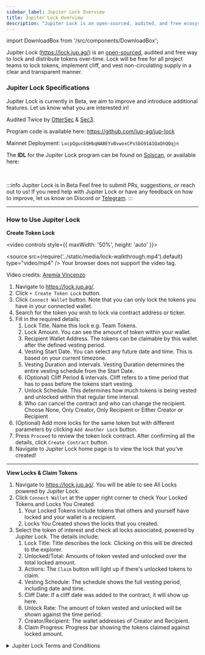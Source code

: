 ```yaml
---
sidebar_label: Jupiter Lock Overview
title: Jupiter Lock Overview
description: "Jupiter Lock is an open-sourced, audited, and free ecosystem tool to lock and distribute tokens over-time."
---
```


<head>
    <title>Jupiter Lock</title>
    <meta name="twitter:card" content="summary" />
</head>

import DownloadBox from '/src/components/DownloadBox';

Jupiter Lock (https://lock.jup.ag/) is an [open-sourced](https://github.com/jup-ag/jup-lock), audited and free way to lock and distribute tokens over-time. Lock will be free for all project teams to lock tokens, implement cliff, and vest non-circulating supply in a clear and transparent manner.

### Jupiter Lock Specifications

Jupiter Lock is currently in Beta, we aim to improve and introduce additional features. Let us know what you are interested in!

Audited Twice by [OtterSec](https://github.com/jup-ag/jup-lock/blob/main/audits/OtterSec_2024_08_15.pdf) & [Sec3](https://github.com/jup-ag/jup-lock/blob/main/audits/Sec3_2024_08_05.pdf).

Program code is available here: https://github.com/jup-ag/jup-lock

Mainnet Deployment: `LocpQgucEQHbqNABEYvBvwoxCPsSbG91A1QaQhQQqjn`

The **IDL** for the Jupiter Lock program can be found on [Solscan](https://solscan.io/account/LocpQgucEQHbqNABEYvBvwoxCPsSbG91A1QaQhQQqjn#anchorProgramIdl), or available here: 

<DownloadBox fileName="locker.json" /> &nbsp;

:::info Jupiter Lock is in Beta
Feel free to submit PRs, suggestions, or reach out to us! If you need help with Jupiter Lock or have any feedback on how to improve, let us know on Discord or [Telegram](https://t.me/xianxlb).
:::

---

### How to Use Jupiter Lock

**Create Token Lock**

<video controls style={{ maxWidth: '50%', height: 'auto' }}>

  <source src={require('../static/media/lock-walkthrough.mp4').default} type="video/mp4" />
  Your browser does not support the video tag.
</video>

Video credits: [Aremia Vincenzo](https://twitter.com/Arimiyahu1)

1. Navigate to https://lock.jup.ag/.
2. Click `+ Create Token Lock` button.
3. Click `Connect Wallet` button. Note that you can only lock the tokens you have in your connected wallet.
4. Search for the token you wish to lock via contract address or ticker.
5. Fill in the required details:
   1. Lock Title. Name this lock e.g. Team Tokens.
   2. Lock Amount. You can see the amount of token within your wallet.
   3. Recipient Wallet Address. The tokens can be claimable by this wallet after the defined vesting period.
   4. Vesting Start Date. You can select any future date and time. This is based on your current timezone.
   5. Vesting Duration and intervals. Vesting Duration determines the entire vesting schedule from the Start Date.
   6. (Optional) Cliff Period & intervals. Cliff refers to a time period that has to pass before the tokens start vesting.
   7. Unlock Schedule. This determines how much tokens is being vested and unlocked within that regular time interval.
   8. Who can cancel the contract and who can change the recipient. Choose None, Only Creator, Only Recipient or Either Creator or Recipient
6. (Optional) Add more locks for the same token but with different parameters by clicking `Add Another Lock` button.
7. Press `Proceed` to review the token lock contract. After confirming all the details, click `Create Contract` button.
8. Navigate to Jupiter Lock home page is to view the lock that you’ve created!

---

**View Locks & Claim Tokens**

1. Navigate to https://lock.jup.ag/. You will be able to see All Locks powered by Jupiter Lock.
2. Click `Connect Wallet` at the upper right corner to check Your Locked Tokens and Locks You Created.
   1. Your Locked Tokens include tokens that others and yourself have locked and your wallet is a recipient.
   2. Locks You Created shows the locks that you created.
3. Select the token of interest and check all locks associated, powered by Jupiter Lock. The details include:
   1. Lock Title: Title describes the lock. Clicking on this will be directed to the explorer.
   2. Unlocked/Total: Amounts of token vested and unlocked over the total locked amount.
   3. Actions: The `Claim` button will light up if there's unlocked tokens to claim.
   4. Vesting Schedule: The schedule shows the full vesting period, including date and time.
   5. Cliff Date: If a cliff date was added to the contract, it will show up here.
   6. Unlock Rate: The amount of token vested and unlocked will be shown against the time period.
   7. Creator/Recipient: The wallet addresses of Creator and Recipient. 
   8. Claim Progress: Progress bar showing the tokens claimed against locked amount.


<details>
  <summary>Jupiter Lock Terms and Conditions</summary>

Last Updated: 27 September 2024

These Terms and Conditions of Use (these "Terms") are between you (also referred to herein as "user", "you" and "your") and Block Raccoon S.A., a company incorporated under the laws of Panama ("Jupiter Lock", "we", "us" and "our"). These Terms govern your use of the services provided by Jupiter Lock described below (the "Services"). By accessing the Services made available on https://lock.jup.ag/ (the "Website") you agree that you have read, understand, and accept all of the terms and conditions contained in these Terms.

We may make changes to these Terms from time to time. If we do this, we will post the revised Terms on the Website and will indicate at the top of this page the date the was last revised. You understand and agree that your continued use of the Service or the Website after we have made any such changes constitutes your acceptance of the new Terms.

1.	INTRODUCTION

1.1.	Eligibility
To be eligible to use the Website you must be at least eighteen (18) years of age or older. The Website, interface and Services (as defined below) is strictly NOT offered to persons or entities who reside in, are citizens of, are incorporated in, or have a registered office in any Restricted Territory, as defined below (any such person or entity from a Restricted Territory shall be a “Restricted Person”). If you are a Restricted Person, then do not attempt to access or use the Website. Jupiter Lock will implement technical measures such as "geoblocking" to ensure that the Website, interface and Services are not available to Restricted Persons. Use of a virtual private network (e.g., a VPN) or other means by Restricted Persons to access or use the Website, interface or Services is prohibited. For the purpose of these Terms, Restricted Territory shall mean the United States, People's Republic of China, Russia, Democratic People’s Republic of Korea (North Korea), or any other state, country or region that is subject to sanctions enforced by the United States, the United Kingdom or the European Union.

1.2.	Terms
We reserve the right to disable access to the Website interface at any time in the event of any breach of the Terms, including without limitation, if we, in our sole discretion, believe that you, at any time, fail to satisfy the eligibility requirements set forth in the Terms. Further, we reserve the right to limit or restrict access to the Website interface by any person or entity, or within any geographic area or legal jurisdiction, at any time and at our sole discretion. We will not be liable to you for any losses or damages you may suffer as a result of or in connection with the Website interface being inaccessible to you at any time or for any reason.

1.3.	Legality
You are solely responsible for adhering to all laws and regulations applicable to you and your use or access to the Website and interface thereon. Your use of the Website and Services is prohibited by and otherwise violate or facilitate the violation of any applicable laws or regulations, or contribute to or facilitate any illegal activity. We make no representations or warranties that the information, products, or services provided through the Website, are appropriate for access or use in other jurisdictions. We reserve the right to limit the availability of our Website to any person, geographic area, or jurisdiction, at any time and at our sole and absolute discretion.

2.	THE SERVICES

2.1.	Jupiter Lock and Services

Jupiter Lock is a open-sourced, audited and free tool for users to lock and distribute their own digital assets over-time, allowing project teams to lock tokens, implement cliffs, and vest non-circulating supply in a clear and transparent manner. Jupiter Lock performs its core functions via interoperable smart contracts, functioning solely as a back-end technical tool allowing users to perform the above functions. 

2.2.	Peer-to-peer interactions
The Services facilitates peer-to-peer interactions between users (for example, between third party project teams which decide to utilise the Services to lock their tokens and the community members of such third party projects) and we are not a party to any such arrangements. Accordingly, you agree that we are not responsible for any activities between users accessing the Services, and you shall bear all risks (including civil claims or regulatory risk) of (a) all activities being performed by you in connection with any other user utilising the Services, and (b) all activities and interactions with other users. Any claims arising in connection with the foregoing shall be directly against the relevant user, and we shall not be liable for the same. 

Users are solely responsible for the acquisition and security (including without limitation enabling of access, applying appropriate security measures, encrypting sensitive data, and not allowing unauthorised access to) while utilising the Services.

2.3.	Usage of Services
Jupiter Lock may launch, change, upgrade, impose conditions to, suspend, or stop offering the Services or any component, feature, element or function of the same, including additional sign-on procedures and requirements, and the manner of access to the Services (including any code repositories or URLs used in connection therewith) without prior notice.

2.4.	Non-custodial nature of smart contracts
The user interface will allow you to access a non-custodial smart contract to perform a variety of transactions. In particular, you confirm that all actions and functions performed via the Jupiter Lock smart contract are irrevocable. You remain in full control of your digital assets, which are not held or controlled in any way by Jupiter Lock. Jupiter Lock does not custody your digital assets, nor collect or hold your keys or information - accordingly, if you lose control over these assets, Jupiter Lock cannot access your digital assets; digital backups; recover keys, passwords, or other information; reset passwords; or reverse transactions. You are solely responsible for the safety of your digital assets and your use of the Services, including without limitation for storing, backing up, and maintaining the confidentiality of your private keys, passwords, and information, and for the security of any transactions you perform using the Website. You expressly relieve and release Jupiter Lock from any and all liability and/or loss arising from your use of the Services.

2.5.	Service fees
If you elect to utilise the Services, all transactions will be conducted solely through the relevant blockchain network (on which your tokens are issued). We will have no insight into or control over these payments or transactions, nor do we have the ability to reverse any transactions. With that in mind, we will have no liability to you or to any third party for any claims or damages that may arise as a result of any transactions that you engage in via the Website, or using the smart contracts, or any other transactions that you conduct via the relevant blockchain network.

The underlying blockchain network typically requires the payment of a transaction fee ("Gas Fee") for every transaction that occurs on the relevant blockchain network. The Gas Fee funds the network of validators, nodes or resource providers that run the decentralised network. This means that you will need to pay a Gas Fee for each transaction that occurs via the Website.

Jupiter Lock also reserves the right to levy additional fees for access via the smart contracts or the Website in the future. You agree to promptly pay all aforementioned fees and commissions.

2.6.	Not an Offering of Banking business, Trust business, Custodial business, Escrow business, Securities or Commodities
You understand and affirm that Jupiter Lock is a non-custodial provider of technical smart-contract services which allow users to manage their digital assets. The content of the Website and the Services do not constitute any banking business, trust business, custodial business, escrow business, any offer to buy or sell, or a solicitation of an offer to buy or sell investments, securities, partnership interests, commodities or any other financial instruments in any jurisdiction. The content or the Website and the Services also do not constitute, and may not be used for or in connection with, an offer or solicitation by anyone in any state or jurisdiction in which such an offer or solicitation is not authorized or permitted, or to any person to whom it is unlawful to make such offer or solicitation. In particular, the Services do not constitute any "banking business" within the meaning of any banking laws, "custody" within the meaning of any virtual assets law, or "capital markets products" or "securities" within the meaning of any securities law.

2.7.	No Advice
Jupiter Lock makes no representation or warranty, express or implied, to the extent not prohibited by applicable law, regarding the advisability of participating in digital assets on any blockchain, any financial products, securities, funds, commodity interests, partnership interests or other investments or funding or purchasing loans. Jupiter Lock is merely a technology service provider allowing you to manage your own digital assets connecting you with various third parties and does not offer fiduciary services, and is not your agent, trustee, advisor or fiduciary.

2.8.	Non-reliance
The Services allow users to create a variety of applications. It is solely your responsibility to determine the legality of the applications created and the legal relationship created between you and your end user in respect of such developed applications/users services. Jupiter Lock provides no guarantees as to the suitability or legality of the Services or software tools.

2.9.	Taxes
It is your sole responsibility to determine whether, and to what extent, any taxes apply to any interest received through the Services, and to withhold, collect, report and remit the correct amount of tax to the appropriate tax authorities.

2.10.	Amendment or Withdrawal of Services
Jupiter Lock may impose additional terms for the usage of the Service, as set forth in separate Service-specific Terms and Conditions. Jupiter Lock may increase or restrict the scope of Services, and may modify, limit or discontinue existing Services, from time to time and at Jupiter Lock 's sole discretion.

2.11.	Technical documentation
You must comply with all relevant technical documentation applicable to the Services as posted and updated by Jupiter Lock from time to time on the Website. You further agree, as a continuing condition for your use of the Services, to abide by all licence terms and conditions of all third-party software components, libraries and application programme interfaces comprised in any Services as from time to time notified on the Website.

3.	USER TERMS

3.1.	User Conduct
You agree that you are responsible for your own conduct while accessing or using the Website or the Services, and for any consequences thereof. You agree to use the Website and the Services only for purposes that are legal, proper and in accordance with these Terms and any applicable laws or regulations, including without limitation you may not: (a) send, upload, distribute or disseminate any unlawful, defamatory, harassing, abusive, fraudulent, obscene, or otherwise objectionable content; (b) distribute viruses, worms, defects, Trojan horses, corrupted files, hoaxes, or any other items of a destructive or deceptive nature; (c) impersonate another person (via the use of an email address or otherwise); (d) upload, post, transmit or otherwise make available through the Website or the Services any content that infringes the intellectual proprietary rights of any party; (e) use the Website or the Services to violate the legal rights (such as rights of privacy and publicity) of others; (f) engage in, promote, or encourage illegal activity (including, without limitation, money laundering); (g) interfere with other users' enjoyment of the Website or the Services; (h) exploit the Website or the Services for any unauthorised commercial purpose; (i) modify, adapt, translate, decompile, disassemble or reverse engineer any portion of the Website or the Services; (j) attempt to bypass any measure of the Website or the Services designed to prevent or restrict access to the same (or any portion thereof); (k) harass, intimidate, or threaten any of our employees or agents engaged in providing any portion of the Website or the Services to you; (l) remove any copyright, trademark or other proprietary rights notices contained in the Website, the Services or the Content (or any part thereof); (m) reformat or frame any portion of the Website; (n) display any content on the Website or the Services that contains any hate-related or violent content or contains any other material, products or services that violate or encourage conduct that would violate any criminal laws, any other applicable laws, or any third party rights; (o) use any robot, spider, site search/retrieval application, or other device to retrieve or index any portion of the Website or the Services or the content thereon, or to collect information about its users for any unauthorised purpose; (p) upload or transmit (or attempt to upload or to transmit) any material that acts as a passive or active information collection or transmission mechanism, including without limitation, clear graphics interchange formats (“gifs”), 1×1 pixels, web bugs, cookies, or other similar devices (sometimes referred to as “spyware” or “passive collection mechanisms” or “pcms”); (q) access or use the Website or the Services by automated means or under false or fraudulent pretences; (r) access or use the Website or the Services for the purpose of, directly or indirectly, creating or enabling a party to create a product or service that is competitive with any of our products or services; (s) use the Website, the Services or the underlying smart contracts to advertise or offer to sell goods and services; (t) conduct any activity that violates any applicable law, rule, or regulation concerning the integrity of trading markets, including (but not limited to) the manipulative tactics commonly known as spoofing, wash trading, cornering, accommodation trading, fictitious transactions, "money pass" (i.e. transactions without a net change in either party's open positions but with a resulting profit to one party and a loss to the other party), or pre-arranged or non-competitive transactions, or (u) disparage, tarnish, or otherwise harm, in our opinion, us and/or the Website or the Services. If you engage in any of the activities prohibited by this section 3, we may, at our sole and absolute discretion, without notice to you, and without limiting any of our other rights or remedies at law or in equity, immediately suspend or terminate your access to the Website or the Services and delete all your provided input as well as output generated/processed in connection with the Services.

3.2.	User Representations and Warranties
By using the Website, the Services or the underlying smart contracts, you represent and warrant that: (a) you have read and understood these Terms and all documentation on the Website and/or relating to the Services; (b) you have good and sufficient experience and understanding of the functionality, usage, storage, transmission mechanisms and other material characteristics of cryptographic tokens, token storage mechanisms (such as token wallets), blockchain technology, blockchain-like technology and blockchain-based software systems to understand these Terms and to appreciate the risks and implications of using or otherwise interacting with the Website or the Services; (c) you acknowledge and agree that we may impose eligibility criteria to access certain functionality in respect of the Services which may require you to incur additional time and money costs; (d) you use and/or  interact with the Website and the Services for your own account and shall not do the same on behalf of any other entity or person; (e) your usage and/or interaction with the Website and the Services complies with applicable law and regulation in your jurisdiction, and the law and regulation of any jurisdiction to which you may be subject (including, but not limited to legal capacity and any other threshold requirements for using and/or interacting with the Website or the Services, interacting with other users of the Website or the Services, and any governmental or other consents that may need to be obtained; (f) all information you submit will be true, accurate, current, and complete (if you provide any information that is untrue, inaccurate, not current, or incomplete, we have the right to refuse or terminate your current or future use of the Website or the Services (or any portion thereof); (g) you will maintain the accuracy of such information and promptly update such information as necessary; (h) you have the legal capacity and you agree to comply with these Terms; (i) you are not a minor in the jurisdiction in which you reside; (j) you will not use the Website, the Services or the underlying smart contracts for any illegal and unauthorised purpose; (k) you will not use the Website or the Service or the underlying smart contracts for any commercial purpose (save as approved by us in writing); (l) your use of the Website, the Services and the underlying smart contracts will not violate any applicable law or regulation; and (m) any funds or digital assets you use to interact with the Website or the Services are not derived from or related to any unlawful activities, including but not limited to money laundering or terrorist financing and all applicable statutes of all jurisdictions in which you are located, resident, organised or operating, and/or to which it may otherwise be subject and the rules and regulations thereunder (collectively, the "Compliance Regulations"), and you will not use the Website, the Services or the underlying smart contracts to finance, engage in, or otherwise support any unlawful activities or in a manner which aids or facilitates another party in the same. To the extent required by applicable laws and regulations, you shall fully comply with all Compliance Regulations.

4.	RISK FACTORS

You acknowledge and agree that the Services are is currently in the initial development stages and there are a variety of unforeseeable risks with utilising the Services or Website. In the worst scenario, this could lead to the loss of all or part of your digital assets associated with the Services. IF YOU DECIDE TO UTILISE SERVICES YOU EXPRESSLY ACKNOWLEDGE, ACCEPT AND ASSUME THE BELOW RISKS AND AGREE NOT TO HOLD JUPITER LOCK OR ANY OF THEIR RELATED PARTIES RESPONSIBLE FOR THE FOLLOWING RISKS:

4.1.	Third-party Risk
The Services rely on whole or partly, on third-party open and closed source software networks, and the continued development and support of third parties. There is no assurance or guarantee that those third parties will maintain their support of their software, which might have a material adverse effect on the Services. Further, where digital assets are locked as collateral for applications built with Jupiter Lock tools and/or are deployed by such third party applications towards third-party decentralized finance protocols to further generate yield, a failure or security incident in respect of such third-party protocol may result in users losing all or substantially all of their digital assets.

4.2.	No Insurance
Digital assets are not legal tender, are not backed by the government, and are not subject to the Deposit Insurance Scheme or protections under any banking or securities laws. Jupiter Lock is not a bank and does not offer fiduciary services, nor does it offer any security broking services.

4.3.	New Technical Risk
The software used for Jupiter Lock is new. While this software has been extensively tested, the underlying smart contracts and software used for the Services is still relatively new and could have bugs or security vulnerabilities. Further, the software is still under development and may undergo significant changes over time that may not meet users’ expectations.

4.4.	Risks
The underlying smart contracts run on a variety of supported blockchain networks, using specially-developed smart contracts. Accordingly, upgrades to the relevant blockchain network, a hard fork in the relevant blockchain network, re-organisations of blockchain structure or blocks, or a change in how transactions are confirmed on the relevant blockchain network may have unintended, adverse effects on the smart contracts built thereon, including Jupiter Lock software and smart contracts.

4.5.	Information Security Risk
Digital assets, and use of the Services may be subject to expropriation and/or theft. Hackers or other malicious groups or organizations may attempt to interfere with the Services in a variety of ways, including, but not limited to, malware attacks, denial of service attacks, consensus-based attacks, Sybil attacks, smurfing and spoofing. Furthermore, because the underlying blockchain networks comprise open-source software, there is the software underlying the Services may contain intentional or unintentional bugs or weaknesses that may negatively affect the Services or result in the loss of the user’s digital assets, the loss of the user’s ability to access or control their digital assets. In the event of such a software bug or weakness, there may be no remedy, and users are not guaranteed any remedy, refund or compensation.

4.6.	Regulatory risks
The regulatory status of digital assets, and distributed ledger technology is unclear or unsettled in many jurisdictions. While every effort has been taken to ensure that the Services are compliant with local laws, it is difficult to predict how or whether regulatory agencies may apply existing regulation with respect to the Services. It is likewise difficult to predict how or whether legislatures or regulatory agencies may implement changes to law and regulation affecting distributed ledger technology and its applications, including the Services. Regulatory actions could negatively impact Jupiter Lock in various ways, and thus the Services may not be available in certain areas.

4.7.	Taxation Risk
The tax characterization of digital assets, and the usage of the Services are uncertain. It is possible that the user's intended treatment of digital assets may be challenged. You must seek your own tax advice in connection with the Services provided by Jupiter Lock, which may result in adverse tax consequences to you, including, without limitation, withholding taxes, transfer taxes, value-added taxes, income taxes and similar taxes, levies, duties or other charges and tax reporting requirements.

4.8.	Additional conditions of usage of the Website and Services

Your usage of the Website and Services is subject to the following additional conditions:
(a)	Unlawful Activity: you agree not to engage, or assist, in any activity that violates any law, statute, ordinance, regulation, or sanctions program, including but not limited to the U.S. Department of Treasury’s Office of Foreign Assets Control (OFAC), or that involves proceeds of any unlawful activity.
(b)	Abusive Activity: you agree not to engage in any activity that poses a threat to Jupiter Lock or the Website, for example by distributing a virus or other harmful code, or through unauthorized access to the Website or other users’ digital assets.
(c)	Inappropriate Behaviour: you agree not to interfere with other users’ access to or use of the Services.
(d)	Communication: you agree not to communicate with other users for purposes of (1) sending unsolicited advertising or promotions, requests for donations, or spam; (2) harassing or abusing other users; (3) interfering with transactions of other users. You agree not to use data collected from the Website to contact individuals, companies, or other persons or entities outside the Website for any purpose, including but not limited to marketing activity.
(e)	Fraud: you agree not to engage in any activity which operates to defraud Jupiter Lock, other users, or any other person; or to provide any false, inaccurate, or misleading information to Jupiter Lock. 
(f)	Gambling: you agree not to utilize the Services to engage in any lottery, bidding fee auctions, contests, sweepstakes, or other games of chance.
5.	WEBSITE AVAILABILITY AND ACCURACY

5.1.	Access and Availability
Access to the Services may become degraded or unavailable on Jupiter Lock during times of significant volatility or volume. This could result in the inability to interact with Jupiter Lock, or third-party services for periods of time and may also lead to support response time delays. Users will, however, be able to access these third-party services through other means. Although we strive to provide you with excellent service, we do not guarantee that the Website or Services will be available without interruption and we do not guarantee that requests to interact with third-party services will be successful.

5.2.	Website Accuracy
Although we intend to provide accurate and timely information on the Website, the Website (including, without limitation, the Services and the content on the Website may not always be entirely accurate, complete or current and may further also include technical inaccuracies or typographical errors. In an effort to continue to provide you with as complete and accurate information as possible, information may, to the extent permitted by applicable law, be changed or updated from time to time without notice, including without limitation information regarding our policies, products and services. Accordingly, you should verify all information before relying on it, and all decisions based on information contained on the Website are your sole responsibility and we shall have no liability for such decisions. Links to third-party materials (including without limitation any websites) may be provided as a convenience but are not controlled by us. You acknowledge and agree that we are not responsible for any aspect of the information, content, or services contained in any such third-party materials accessible or linked to from the Website.

5.3.	Not a Backup or Storage Site
The Website is intended solely to provide you with a visual interface to access and use the Services. It is not intended for use as a data backup or storage site. You are solely responsible for ensuring that you maintain copies of your applications developed, code base, or other content. Except as may be required under applicable data privacy or other laws and regulations, Jupiter Lock is under no obligation to provide you with access to any data or other materials stored on the Website or to ensure their reliability or availability.

6.	CONSENT TO ELECTRONIC DISCLOSURES AND SIGNATURES

6.1.	General
Because Jupiter Lock operates only on the Internet, it is necessary for you to consent to transact business with us online and electronically. As part of doing business with us, therefore, we also need you to consent to our providing you certain disclosures electronically, either via our Website or to the email address (if applicable) you provide to us. By agreeing to these Terms, you agree to receive electronically all documents, communications, notices, contracts, and agreements arising from or relating to your use of the Website and Service.

6.2.	Scope of Consent
Your consent to receive disclosures and transact business electronically, and our agreement to do so, applies to any transactions to which such disclosures relate, whether between you and Jupiter Lock or a third party by and through the Service. Your consent will remain in effect for so long as you are a user and, if you are no longer a user, will continue until such a time as all disclosures relevant to Services received through the Website.

6.3.	Withdrawing Consent
You may withdraw your consent to receive agreements or disclosures electronically by contacting us at legal@jup.ag. However, once you have withdrawn your consent you will not be able to access the Services.

7.	INTELLECTUAL PROPERTY, COPYRIGHTS AND IDENTIFYING MARKS

7.1.	Jupiter Lock Intellectual Property 
You acknowledge that all Intellectual Property Rights in Jupiter Lock smart contracts, the Website, or any service/product thereon (including without limitation any information, licenses, business plans, data, patent disclosures, system applications, structures, models, flow charts, techniques, processes, compositions, compounds, software, programs, source code and object code, comments to the source or object code, specifications, documents, reports, presentations, test results, findings, ideas, knowhow, copyright, trade secrets, abstracts and/or summaries thereof) exclusively belongs and shall exclusively belong to Jupiter Lock, and you shall have no rights in or to such Intellectual Property Rights, save that you are granted a licence during the term of this Agreement to utilise the published Jupiter Lock contracts issued under the relevant [BSL] License) at code repository [*], and subject always to the provisions of these Terms.

	To the extent any Jupiter Lock intellectual property rights are deemed to belong to you, you hereby irrevocably assigns and transfers to Jupiter Lock all right, title and interest in all such intellectual property rights, and agrees to execute all documents reasonably requested by Jupiter Lock for the purpose of perfecting such assignment and/or transfer and applying for and obtaining any domestic and foreign patent and copyright registrations.

7.2.	Limited License
All content on the Website, including but not limited to designs, text, graphics, pictures, video, information, software, music, sound and other files, and their selection and arrangement (the "Content"), are the proprietary property of Jupiter Lock with all rights reserved. No Content may be modified, copied, distributed, framed, reproduced, republished, downloaded, displayed, posted, transmitted, or sold in any form or by any means, in whole or in part, without Jupiter Lock's prior written permission, except as provided in the following sentence and except that the foregoing does not apply to your own User Content (as defined below) that you legally post on the Website. Provided that you are eligible for use of the Website, you are granted a limited license to access and use the Website and Services, and to download or print a copy of any portion of the Content solely for your use in connection with your use of the Website or Service, provided that you keep all copyright or other proprietary notices intact. Except for your own User Content (as defined below), you may not republish Content on any Internet, Intranet or Extranet site or incorporate the information in any other database or compilation, and any other use of the Content is strictly prohibited. Any use of the Website or the Content other than as specifically authorized herein, without the prior written permission of Jupiter Lock, is strictly prohibited and will terminate the license granted herein. Such unauthorized use may also violate applicable laws including without limitation copyright and trademark laws and applicable communications regulations and statutes. Unless explicitly stated herein, nothing in these Terms shall be construed as conferring any license to intellectual property rights, whether by estoppel, implication or otherwise. This license is revocable by us at any time without notice and with or without cause.

7.3.	Trademarks
Jupiter Lock and other Jupiter Lock graphics, logos, designs, page headers, button icons, scripts, and service names are registered trademarks, trademarks or trade dress of Jupiter Lock in Panama and/or other countries. Jupiter Lock's trademarks and trade dress may not be used, including as part of trademarks and/or as part of domain names, in connection with any product or service in any manner that is likely to cause confusion and may not be copied, imitated, or used, in whole or in part, without the prior written permission of Jupiter Lock. Jupiter Lock may, at its sole discretion, limit access to the Website by any users who infringe any intellectual property rights of Jupiter Lock or others.

7.4.	Copyright Complaints
If you believe that any material on the Website infringes upon any copyright which you own or control, you may send a written notification of such infringement to Jupiter Lock at legal@jup.ag.

7.5.	Suggestions
You acknowledge and agree that any questions, comments, suggestions, ideas, feedback or other information about the Website or the Service ("Suggestions"), provided by you to Jupiter Lock are non-confidential and shall become the sole property of Jupiter Lock. Jupiter Lock shall own exclusive rights, including all intellectual property rights, and shall be entitled to the unrestricted use and dissemination of these Suggestions for any purpose, commercial or otherwise, without acknowledgment or compensation to you.

8.	DATA PROTECTION AND SECURITY

8.1.	Loss or Compromise
Any loss or compromise of your electronic device or your security details may result in unauthorized access to your digital assets by third parties and the loss or theft of such assets.

8.2.	Shared Access
You should never allow remote access or share your computer screen with someone else when you are accessing the Services. Jupiter Lock will never under any circumstances ask you for your private keys or passwords, or to screen share or otherwise seek to access your computer or digital assets. You should not provide your details to any third party for the purposes of remotely accessing your computer or digital assets.

8.3.	Safety and Security of Your Computer and Devices
Jupiter Lock is not liable for any damage or interruptions caused by any computer viruses or other malicious code that may affect your computer or other equipment, or any phishing, spoofing or other attacks. We advise the regular use of a reputable and readily available virus screening and prevention software.

9.	USER FEEDBACK, QUERIES, COMPLAINTS, DISPUTES

9.1.	Contact Jupiter Lock
If you have feedback or general questions, please contact us via our User Support at legal@jup.ag. When you contact us please provide us with your name, email address, and any other information we may need to identify you, your transactions conducted, and digital assets held.

9.2.	Dispute Resolution
PLEASE READ THIS SECTION CAREFULLY BECAUSE IT CONTAINS CERTAIN PROVISIONS, SUCH AS A BINDING ARBITRATION SECTION AND CLASS ACTION WAIVER, WHICH AFFECT YOUR LEGAL RIGHTS. THIS SECTION REQUIRES YOU TO ARBITRATE CERTAIN DISPUTES AND CLAIMS WITH JUPITER LOCK AND LIMITS THE MANNER IN WHICH YOU CAN SEEK RELIEF FROM US.
Each party (i) waives all its respective right(s) to have any and all disputes, claims, suits, actions, causes of action, demands or proceedings (collectively, "Disputes") arising from or related to these Terms resolved in a court, and (ii) waive all its respective right(s) to have any Disputes heard before a court. Instead, each party shall arbitrate Disputes through binding arbitration (which is the referral of a Dispute to one or more persons charged with reviewing the Dispute and making a final and binding determination to resolve it instead of having the Dispute decided by a judge or jury in court).

Any Dispute arising out of or related to these Terms is personal to you and will be resolved solely through individual arbitration, and in no circumstances shall be brought as a class arbitration, class action or any other type of representative proceeding. There will be no class arbitration or arbitration in which an entity attempts to resolve a Dispute as a representative of another individual or group of individuals. Further, a Dispute cannot be brought as a class or other type of representative action, whether within or outside of arbitration, or on behalf of any other individual or group of individuals.

Any Dispute arising out of or in connection with these Terms (including without limitation the enforceability of this section or any question regarding its existence, validity or termination) shall be referred to and finally resolved by arbitration administered by Panama Conciliation and Arbitration Centre in accordance with its procedural rules for the time being in force. The tribunal shall consist of 1 arbitrator. The language of the arbitration shall be English.

Each party will notify the other party in writing of any Dispute within thirty (30) days of the date it arises, so that the Parties can attempt in good faith to resolve the Dispute informally. Notice to Jupiter Lock shall be sent by e-mail to Jupiter Lock at legal@jup.ag. Notice to you shall be either posted on the Website or, if available, will be sent by email to your email on record. Your notice must include (i) your name, postal address, email address and telephone number, (ii) a full and sufficient description of the nature or basis of the Dispute, and (iii) the specific relief that you are seeking. If you and Jupiter Lock cannot agree on how to resolve the Dispute within thirty (30) days after the date the notice is received by the applicable party, then either you or Jupiter Lock may, as appropriate and in accordance with this section, commence an arbitration proceeding or, to the extent specifically provided for in this section, file a claim in court.

The arbitrator does not have the authority to conduct a class arbitration or a representative or class action, which is prohibited by these Terms. The arbitrator may only conduct an individual arbitration and may not consolidate more than one individual’s claims, preside over any type of class or representative proceeding or preside over any proceeding involving more than one individual.

If any term, clause or provision of this section is held invalid or unenforceable, it will be held to the minimum extent applicable and required by law, and all other terms, clauses and provisions of this section will remain valid and enforceable. Further, the waivers set forth in this section are severable from the other provisions of these Terms and will remain valid and enforceable, except as prohibited by applicable law.

You agree that this section of these Terms has been included to rapidly and inexpensively resolve any disputes with respect to the matters described herein, and that this section shall be grounds for dismissal of any court action commenced by you with respect to a dispute arising out of such matters.

A printed version of these Terms shall be admissible in judicial or administrative proceedings.

9.3.	Disclaimers
None of Jupiter Lock, its parent, any of its affiliates, subsidiaries, providers or their respective officers, directors, employees, agents, independent contractors or licensors (collectively the "Indemnified Parties") guarantees the accuracy, adequacy, timeliness, reliability, completeness, or usefulness of the Services or the Content, and the Indemnified Parties disclaim liability for errors or omissions in the Content. This Website, the Services and all of the Content is provided "as is" and "as available," without any warranty, either express or implied, including the implied warranties of merchantability, fitness for a particular purpose, non-infringement or title. Without prejudice to the generality of the foregoing, Jupiter Lock provides no warranties as to the results of your use of the Services or Content, or any application development in connection therewith. The Indemnified Parties do not warrant that the Website is free of viruses or other harmful components. This does not affect those warranties which are incapable of exclusion, restriction or modification under the laws applicable to these Terms. Jupiter Lock cannot guarantee and does not promise any specific results from use of the Website and/or the Service.

9.4.	Availability
The Website and the Service may be temporarily unavailable from time to time for maintenance or other reasons. Jupiter Lock assumes no responsibility for any error, omission, interruption, deletion, defect, delay in operation or transmission, communications line failure, theft or destruction or unauthorized access to, or alteration of, user communications. Jupiter Lock is not responsible for any problems or technical malfunction of any telephone network or lines, computer online systems, servers or providers, computer equipment, software, failure of email or players on account of technical problems or traffic congestion on the Internet or on the Website or combination thereof, including injury or damage to users or to any other person's computer related to or resulting from participating or downloading materials in connection with the Website and/or in connection with the Service. Under no circumstances will Jupiter Lock be responsible for any loss or damage, including any loss or damage to any user Content, financial damages or lost profits, loss of business, or personal injury or death, resulting from anyone's use of the Website or the Service, any User Content or Third Party Content posted on or through the Website or the Service or transmitted to users, or any interactions between users of the Website, whether online or offline.

9.5.	Limitation on Liability
EXCEPT IN JURISDICTIONS WHERE SUCH PROVISIONS ARE RESTRICTED, IN NO EVENT WILL JUPITER LOCK OR ITS DIRECTORS, EMPLOYEES OR AGENTS BE LIABLE TO YOU OR ANY THIRD PARTY FOR ANY INDIRECT, CONSEQUENTIAL, EXEMPLARY, INCIDENTAL, SPECIAL OR PUNITIVE DAMAGES, INCLUDING FOR ANY LOST PROFITS OR LOST DATA ARISING FROM YOUR USE OF THE WEBSITE OR THE SERVICE OR ANY OF THE CONTENT OR OTHER MATERIALS ON OR ACCESSED THROUGH THE WEBSITE, EVEN IF JUPITER LOCK IS AWARE OR HAS BEEN ADVISED OF THE POSSIBILITY OF SUCH DAMAGES.

NOTWITHSTANDING ANYTHING TO THE CONTRARY CONTAINED HEREIN, TO THE EXTENT PERMITTED BY APPLICABLE LAW JUPITER LOCK'S LIABILITY TO YOU FOR ANY CAUSE WHATSOEVER, AND REGARDLESS OF THE FORM OF THE ACTION, WILL AT ALL TIMES BE LIMITED TO THE AMOUNT PAID, IF ANY, BY YOU TO JUPITER LOCK FOR THE SERVICES. IN NO CASE WILL JUPITER LOCK'S LIABILITY TO YOU EXCEED $200. YOU ACKNOWLEDGE THAT IF NO FEES ARE PAID TO JUPITER LOCK FOR THE SERVICE, YOU SHALL BE LIMITED TO INJUNCTIVE RELIEF ONLY, UNLESS OTHERWISE PERMITTED BY LAW, AND SHALL NOT BE ENTITLED TO DAMAGES OF ANY KIND FROM JUPITER LOCK, REGARDLESS OF THE CAUSE OF ACTION.

CERTAIN LOCAL, STATE OR FEDERAL LAWS DO NOT ALLOW THE EXCLUSION OR LIMITATION OF CERTAIN DAMAGES OR LIMITATIONS ON IMPLIED WARRANTIES. IF THESE LAWS APPLY TO YOU, SOME OR ALL OF THE ABOVE DISCLAIMERS, EXCLUSIONS OR LIMITATIONS MAY NOT APPLY TO YOU, AND YOU MAY HAVE ADDITIONAL RIGHTS.

9.6.	Governing Law; Venue and Jurisdiction
By visiting or using the Website and/or the Service, you agree that the laws of Panama, without regard to any principles of conflict of laws that would require or permit the application of the laws of any other jurisdiction, will govern these Terms. If you contract with any third party through Jupiter Lock, the terms of such contract will be governed by the contractual terms prescribed by such third party.

9.7.	Indemnity
You agree to indemnify and hold the Indemnified Parties, its subsidiaries and affiliates, and each of their directors, officers, agents, contractors, partners and employees, harmless from and against any loss, liability, claim, demand, damages, costs and expenses, including reasonable attorney's fees, arising out of any dispute with another user of the Website or any third party. You also agree to indemnify and hold the Indemnified Parties, its subsidiaries and affiliates and service providers, and each of its or their respective officers, directors, agents, joint venturers, employees and representatives, harmless from any claim or demand (including attorneys' fees and any fines, fees or penalties imposed by any regulatory authority) arising out of or related to your breach of these Terms or your violation of any law, rule or regulation, or the rights of any third party.

10.	GENERAL PROVISIONS

10.1.	Amendments
We may amend or modify these Terms by posting on the Website the revised Terms, and the revised Terms shall be effective at such time. If you do not agree with any such modification, your sole and exclusive remedy is to terminate your use of the Services and Website. You agree that we shall not be liable to you or any third party for any modification or termination of the Services, or suspension or termination of your access to the Services, except to the extent otherwise expressly set forth herein. If the revised Terms include a material change, we will endeavour to provide you advanced notice via the Website before the material change becomes effective.

10.2.	Force Majeure
Jupiter Lock shall not be liable for delays, failure in performance or interruption of service which result directly or indirectly from any cause or condition beyond our reasonable control, including but not limited to, significant market volatility, any delay or failure due to any act of God, act of civil or military authorities, act of terrorists, civil disturbance, war, strike or other labour dispute, fire, interruption in telecommunications or Internet services or network provider services, failure of equipment and/or software, other catastrophe or any other occurrence which is beyond our reasonable control and shall not affect the validity and enforceability of any remaining provisions.

10.3.	Links to Other Web Websites and Content
The Website contains (or you may be sent through the Website or the Services) links to other websites ("Third Party Websites"), as well as articles, photographs, text, graphics, pictures, designs, music, sound, video, information, software and other content belonging to or originating from third parties (the "Third Party Content"). Such Third Party Websites and Third Party Content are not investigated, monitored or checked for accuracy, appropriateness, or completeness by us, and we are not responsible for any Third Party Websites accessed through the Website or any Third Party Content posted on the Website, including without limitation the content, accuracy, offensiveness, opinions, reliability or policies of or contained in the Third Party Websites or the Third Party Content. Inclusion of or linking to any Third Party Website or any Third Party Content does not imply approval or endorsement thereof by us. If you decide to leave the Website and access Third Party Websites, you do so at your own risk and you should be aware that our terms and policies no longer govern. You should review the applicable terms and policies, including privacy and data gathering practices, of any site to which you navigate from the Website.

10.4.	Assignment
These Terms, or your rights and obligations hereunder, may not be transferred by you, but may be assigned by us without restriction (without having to seek your prior consent). Any attempted transfer or assignment by you in violation hereof shall be null and void. These Terms shall be binding and inure to the benefit of the parties hereto, our successors, and permitted assigns.

10.5.	No-Waiver
The failure of Jupiter Lock to exercise or enforce any right or provision of these Terms shall not constitute a waiver of such right or provision in that or any other instance. If any provision of these Terms is held invalid, the remainder of these Terms shall continue in full force and effect. If any provision of these Terms shall be deemed unlawful, void or for any reason unenforceable, then that provision shall be deemed severable from these Terms and shall not affect the validity and enforceability of any remaining provisions.

10.6.	Relationship of the parties
You agree and understand that nothing in these Terms shall be deemed to constitute, create, imply, give effect to, or otherwise recognize a partnership, employment, joint venture, or formal business entity of any kind; and the rights and obligations of the parties shall be limited to those expressly set forth herein. Except for the indemnity and exculpation provisions herein, nothing expressed in, mentioned in, or implied from these Terms is intended or shall be construed to give any person other than the parties hereto any legal or equitable right, remedy, or claim under or in respect to these Terms to enforce any of its terms which might otherwise be interpreted to confer such rights to such persons, and these Terms and all representations, warranties, covenants, conditions and provisions hereof are intended to be and are for the exclusive benefit of you and us.

10.7.	Notices
To give us notice under these Terms, the user must contact Jupiter Lock by email at legal@jup.ag.

10.8.	Entire Agreement
These Terms and our Privacy Policy, incorporated by reference herein, comprise the entire understanding and agreement entered into by and between you and us as to the subject matter hereof, and supersede any and all prior discussions, agreements, and understandings of any kind (including without limitation any prior versions of these Terms), as well as every nature between and among you and us.

10.9.	Severability
If any provision of these Terms shall be determined to be invalid or unenforceable under any rule, law, or regulation of any local, state, or federal government agency, such provision will be changed and interpreted to accomplish the objectives of the provision to the greatest extent possible under any applicable law and the validity or enforceability of any other provision of these Terms shall not be affected. If such construction is not possible, the invalid or unenforceable portion will be severed from these Terms but the rest of these Terms will remain in full force and effect.

10.10.	Survival
The following provisions of these Terms shall survive termination of your use or access to the Website: the sections concerning Intellectual Property, Disclaimer of Warranties, Limitation on Liability, Waiver, Applicable Law and Dispute Resolution, and General Provisions, and any other provision that by its terms survives termination of your use or access to the Website.

10.11.	English language
Notwithstanding any other provision of these Terms, any translation of these Terms is provided for your convenience. The meanings of terms, conditions, and representations herein are subject to their definitions and interpretations in the English language. In the event of conflict or ambiguity between the English language version and translated versions of these terms, the English language version shall prevail. You acknowledge that you have read and understood the English language version of these Terms.

</details>
